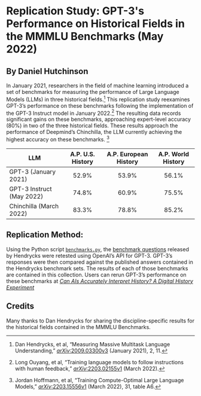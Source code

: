 # Replication Study: GPT-3's Performance on Historical Fields in the MMMLU Benchmarks (May 2022)
## By Daniel Hutchinson
In January 2021, researchers in the field of machine learning introduced a set of benchmarks for measuring the performance of Large Language Models (LLMs) in three historical fields.[^1]
This replication study reexamines GPT-3’s performance on these benchmarks following the implementation of the GPT-3 Instruct model in January 2022.[^2] The resulting data records significant gains on these benchmarks, approaching expert-level accuracy (80%) in two of the three historical fields. These results approach the performance of Deepmind’s Chinchilla, the LLM currently achieving the highest accuracy on these benchmarks. [^3]

| LLM        | A.P. U.S. History | A.P. European History   | A.P. World History
| ------------- |:-------------:| :-----:| :---:
| GPT-3 (January 2021)      | 52.9% | 53.9% | 56.1%
| GPT-3 Instruct (May 2022)      | 74.8%      |  60.9% | 75.5%
| Chinchilla (March 2022) | 83.3%      |    78.8% | 85.2%

## Replication Method:
Using the Python script [`benchmarks.py`](https://github.com/Dr-Hutchinson/gpt-3_history_benchmark_results/blob/main/benchmarks_results.py), the [benchmark questions](https://github.com/hendrycks/test) released by Hendrycks were retested using OpenAI’s API for GPT-3. GPT-3’s responses were then compared against the published answers contained in the Hendrycks  benchmark sets. The results of each of those benchmarks are contained in this collection. Users can rerun GPT-3’s performance on these benchmarks at [_Can AIs Accurately Interpret History? A Digital History Experiment_](https://dr-hutchinson-gpt-3-challenge-app-f0wvs8.streamlitapp.com/)

## Credits
Many thanks to Dan Hendrycks for sharing the discipline-specific results for the historical fields contained in the MMMLU Benchmarks. 


[^1]:Dan Hendrycks, et al, “Measuring Massive Multitask Language Understanding,” [_arXiv_:2009.03300v3](https://arxiv.org/pdf/2009.03300.pdf) (January 2021), 2, 11. 
[^2]:Long Ouyang, et al, “Training language models to follow instructions
with human feedback,” [_arXiv_:2203.02155v1](https://arxiv.org/pdf/2203.02155.pdf) (March 2022). 
[^3]:Jordan Hoffmann, et al, “Training Compute-Optimal Large Language Models,” [_arXiv_:2203.15556v1](https://arxiv.org/pdf/2203.15556.pdf) (March 2022), 31, table A6. 

